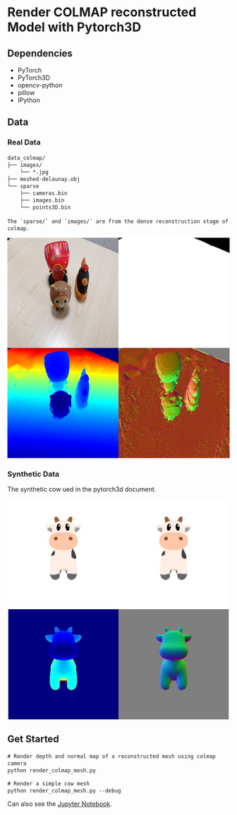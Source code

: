 # Render COLMAP reconstructed Model with Pytorch3D


## Dependencies
- PyTorch
- PyTorch3D
- opencv-python
- pillow
- IPython

## Data
### Real Data
```
data_colmap/
├── images/
    └── *.jpg
├── meshed-delaunay.obj
└── sparse
    ├── cameras.bin
    ├── images.bin
    └── points3D.bin

The `sparse/` and `images/` are from the dense reconstruction stage of colmap.
```
<p align="center">
     <img src='results/meshed-delaunay_0000_cat.jpg' height="500" >
</p>

### Synthetic Data
The synthetic cow ued in the pytorch3d document.

<p align="center">
     <img src='results/cow_0000_cat.jpg' height="500" >
</p>

## Get Started
```
# Render depth and normal map of a reconstructed mesh using colmap camera
python render_colmap_mesh.py
```

```
# Render a simple cow mesh
python render_colmap_mesh.py --debug
```

Can also see the [Jupyter Notebook](./render_colmap_mesh.ipynb).
